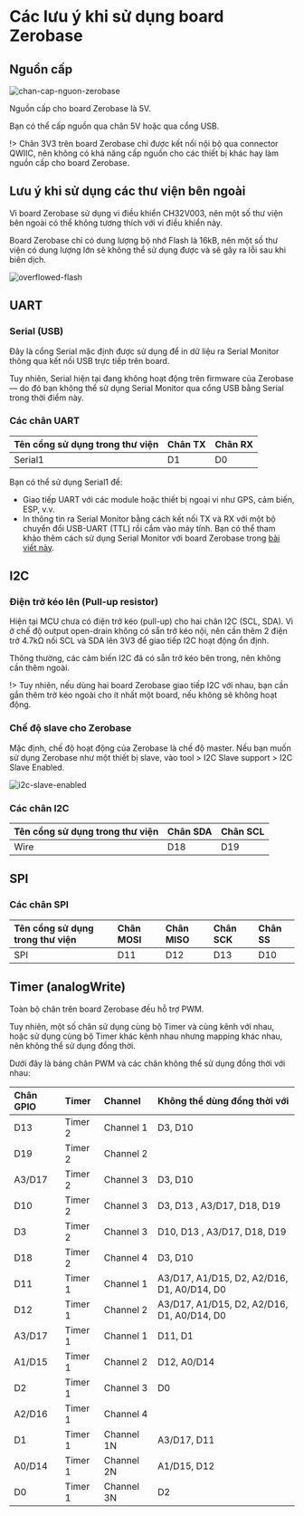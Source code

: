 <br>
<br>
<br>

# Các lưu ý khi sử dụng board Zerobase

## Nguồn cấp

![chan-cap-nguon-zerobase](https://cdn.chipstack.vn/zerobase/quickstart/chan-cap-nguon-zerobase.png "chan-cap-nguon-zerobase.png]")

Nguồn cấp cho board Zerobase là 5V.

Bạn có thể cấp nguồn qua chân 5V hoặc qua cổng USB.

!> Chân 3V3 trên board Zerobase chỉ được kết nối nội bộ qua connector QWIIC, nên không có khả năng cấp nguồn cho các thiết bị khác hay làm nguồn cấp cho board Zerobase.

## Lưu ý khi sử dụng các thư viện bên ngoài

Vì board Zerobase sử dụng vi điều khiển CH32V003, nên một số thư viện bên ngoài có thể không tương thích với vi điều khiển này.

Board Zerobase chỉ có dung lượng bộ nhớ Flash là 16kB, nên một số thư viện có dung lượng lớn sẽ không thể sử dụng được và sẽ gây ra lỗi sau khi biên dịch.

![overflowed-flash](https://cdn.chipstack.vn/zerobase/notes/overflowed-flash.png)

## UART

### Serial (USB)

Đây là cổng Serial mặc định được sử dụng để in dữ liệu ra Serial Monitor thông qua kết nối USB trực tiếp trên board.

Tuy nhiên, Serial hiện tại đang không hoạt động trên firmware của Zerobase — do đó bạn không thể sử dụng Serial Monitor qua cổng USB bằng Serial trong thời điểm này.

### Các chân UART

| Tên cổng sử dụng trong thư viện | Chân TX | Chân RX |
|:--|:--| :--|
| Serial1 |D1 | D0 |

Bạn có thể sử dụng Serial1 để:
- Giao tiếp UART với các module hoặc thiết bị ngoại vi như GPS, cảm biến, ESP, v.v.
- In thông tin ra Serial Monitor bằng cách kết nối TX và RX với một bộ chuyển đổi USB-UART (TTL) rồi cắm vào máy tính. Bạn có thể tham khảo thêm cách sử dụng Serial Monitor với board Zerobase trong [bài viết này](vi/zerobase/examples/uartttl.md).

## I2C

### Điện trở kéo lên (Pull-up resistor)

Hiện tại MCU chưa có điện trở kéo (pull-up) cho hai chân I2C (SCL, SDA). Vì ở chế độ output open-drain không có sẵn trở kéo nội, nên cần thêm 2 điện trở 4.7kΩ nối SCL và SDA lên 3V3 để giao tiếp I2C hoạt động ổn định.

Thông thường, các cảm biến I2C đã có sẵn trở kéo bên trong, nên không cần thêm ngoài.

!> Tuy nhiên, nếu dùng hai board Zerobase giao tiếp I2C với nhau, bạn cần gắn thêm trở kéo ngoài cho ít nhất một board, nếu không sẽ không hoạt động.

### Chế độ slave cho Zerobase

Mặc định, chế độ hoạt động của Zerobase là chế độ master. Nếu bạn muốn sử dụng Zerobase như một thiết bị slave, vào tool > I2C Slave support > I2C Slave Enabled.

![i2c-slave-enabled](https://cdn.chipstack.vn/zerobase/notes/i2c-slave-enabled.png)

### Các chân I2C

| Tên cổng sử dụng trong thư viện | Chân SDA | Chân SCL |
|:--|:--| :--|
| Wire |D18 | D19 |

## SPI

### Các chân SPI

| Tên cổng sử dụng trong thư viện | Chân MOSI | Chân MISO | Chân SCK | Chân SS |
|:--|:--| :--|:--| :--|
| SPI |D11 | D12 | D13 | D10 |

## Timer (analogWrite)

Toàn bộ chân trên board Zerobase đều hỗ trợ PWM.

Tuy nhiên, một số chân sử dụng cùng bộ Timer và cùng kênh với nhau, hoặc sử dụng cùng bộ Timer khác kênh nhau nhưng mapping khác nhau, nên không thể sử dụng đồng thời.

Dưới đây là bảng chân PWM và các chân không thể sử dụng đồng thời với nhau:

| Chân GPIO |	Timer |	Channel	| Không thể dùng đồng thời với |
|:--|:--|:--|:--|
| D13 | Timer 2 | Channel 1 | D3, D10 |
| D19 | Timer 2 | Channel 2 | |
| A3/D17 | Timer 2 | Channel 3 | D3, D10 |
| D10 | Timer 2 | Channel 3 | D3, D13 , A3/D17, D18, D19|
| D3 | Timer 2 | Channel 3 | D10, D13 , A3/D17, D18, D19| 
| D18 | Timer 2 | Channel 4 | D3, D10 |
| D11 | Timer 1 | Channel 1 | A3/D17, A1/D15, D2, A2/D16, D1, A0/D14, D0 |
| D12 | Timer 1 | Channel 2 | A3/D17, A1/D15, D2, A2/D16, D1, A0/D14, D0 |
| A3/D17 | Timer 1 | Channel 1 | D11, D1 |
| A1/D15 | Timer 1 | Channel 2 | D12, A0/D14 |
| D2 | Timer 1 | Channel 3 | D0 |
| A2/D16 | Timer 1 | Channel 4 | |
| D1 | Timer 1 | Channel 1N | A3/D17, D11 |
| A0/D14 | Timer 1 | Channel 2N | A1/D15, D12 |
| D0 | Timer 1 | Channel 3N | D2 |


